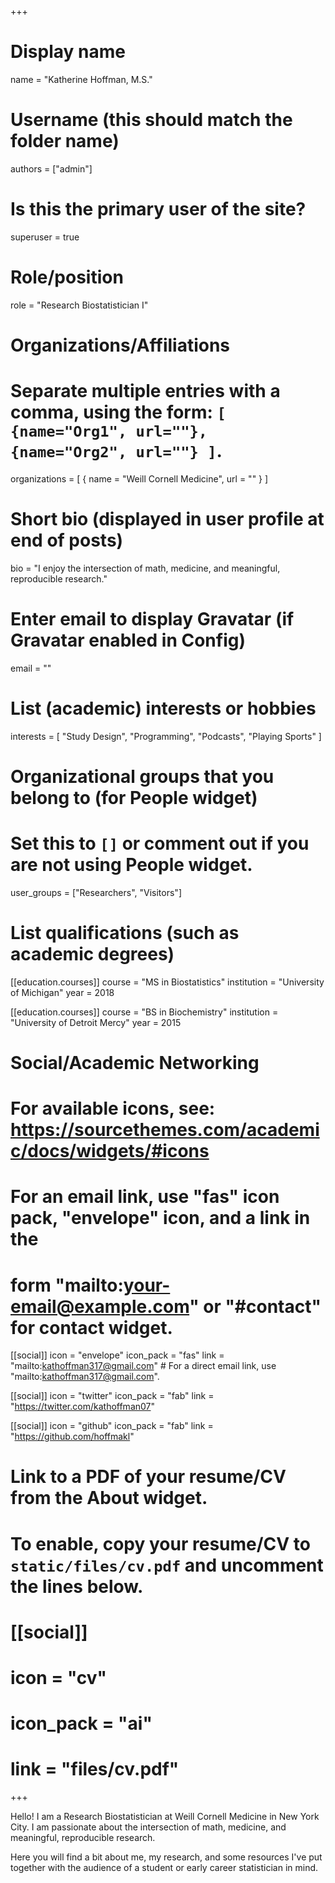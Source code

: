 +++
# Display name
name = "Katherine Hoffman, M.S."

# Username (this should match the folder name)
authors = ["admin"]

# Is this the primary user of the site?
superuser = true

# Role/position
role = "Research Biostatistician I"

# Organizations/Affiliations
#   Separate multiple entries with a comma, using the form: `[ {name="Org1", url=""}, {name="Org2", url=""} ]`.
organizations = [ { name = "Weill Cornell Medicine", url = "" } ]

# Short bio (displayed in user profile at end of posts)
bio = "I enjoy the intersection of math, medicine, and meaningful, reproducible research."

# Enter email to display Gravatar (if Gravatar enabled in Config)
email = ""

# List (academic) interests or hobbies
interests = [
  "Study Design",
  "Programming",
  "Podcasts",
  "Playing Sports"
]

# Organizational groups that you belong to (for People widget)
#   Set this to `[]` or comment out if you are not using People widget.
user_groups = ["Researchers", "Visitors"]

# List qualifications (such as academic degrees)
[[education.courses]]
  course = "MS in Biostatistics"
  institution = "University of Michigan"
  year = 2018

[[education.courses]]
  course = "BS in Biochemistry"
  institution = "University of Detroit Mercy"
  year = 2015

# Social/Academic Networking
# For available icons, see: https://sourcethemes.com/academic/docs/widgets/#icons
#   For an email link, use "fas" icon pack, "envelope" icon, and a link in the
#   form "mailto:your-email@example.com" or "#contact" for contact widget.

[[social]]
  icon = "envelope"
  icon_pack = "fas"
  link = "mailto:kathoffman317@gmail.com"  # For a direct email link, use "mailto:kathoffman317@gmail.com".

[[social]]
  icon = "twitter"
  icon_pack = "fab"
  link = "https://twitter.com/kathoffman07"

[[social]]
  icon = "github"
  icon_pack = "fab"
  link = "https://github.com/hoffmakl"

# Link to a PDF of your resume/CV from the About widget.
# To enable, copy your resume/CV to `static/files/cv.pdf` and uncomment the lines below.
# [[social]]
#   icon = "cv"
#   icon_pack = "ai"
#   link = "files/cv.pdf"

+++

Hello! I am a Research Biostatistician at Weill Cornell Medicine in New York City. I am passionate about the intersection of math, medicine, and meaningful, reproducible research.

Here you will find a bit about me, my research, and some resources I've put together with the audience of a student or early career statistician in mind.

